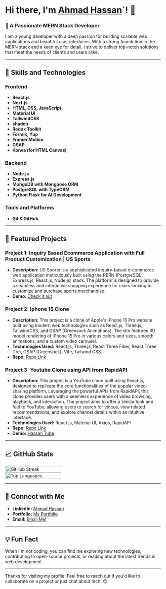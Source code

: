 # Hi there, I'm [Ahmad Hassan](https://ahmadhassandev.online)`! 👋

### 🌟 A Passionate MERN Stack Developer

I am a young developer with a deep passion for building scalable web applications and beautiful user interfaces. With a strong foundation in the MERN stack and a keen eye for detail, I strive to deliver top-notch solutions that meet the needs of clients and users alike.

---

## 🚀 Skills and Technologies

### Frontend
- **React.js**
- **Next.js**
- **HTML, CSS, JavaScript**
- **Material UI**
- **TailwindCSS**
- **shadcn**
- **Redux Toolkit**
- **Formik, Yup**
- **Framer Motion**
- **GSAP**
- **Konva (for HTML Canvas)**

### Backend
- **Node.js**
- **Express.js**
- **MongoDB with Mongoose ORM**
- **PostgreSQL with TypeORM**
- **Python Flask for AI Development**

### Tools and Platforms
- **Git & GitHub**

---

## 📌 Featured Projects

### Project 1: Inquiry Based Ecommerce Application with Full Product Customization | US Sports
- **Description:** US Sports is a sophisticated inquiry-based e-commerce web application meticulously built using the PERN (PostgreSQL, Express.js, React.js, Node.js) stack. The platform is designed to provide a seamless and interactive shopping experience for users looking to customize and purchase sports merchandise.
- **Demo:** [Check it out](https://umarsaith.com/)

### Project 2: Iphone 15 Clone
- **Description:** This project is a clone of Apple's iPhone 15 Pro website built using modern web technologies such as React.js, Three.js, TailwindCSS, and GSAP (Greensock Animations). The site features 3D model rendering of iPhone 15 Pro in various colors and sizes, smooth animations, and a custom video carousel.
- **Technologies Used:** React.js, Three.js, React Three Fiber, React Three Drei, GSAP (Greensock), Vite, Tailwind CSS.
- **Repo:** [Repo Link](https://github.com/AhmadCoderX/iphone-animated-website)

### Project 3: Youtube Clone using API from RapidAPI
- **Description:** This project is a YouTube clone built using React.js, designed to replicate the core functionalities of the popular video-sharing platform. Leveraging the powerful APIs from RapidAPI, this clone provides users with a seamless experience of video browsing, playback, and interaction. The project aims to offer a similar look and feel to YouTube, allowing users to search for videos, view related recommendations, and explore channel details within an intuitive interface.
- **Technologies Used:** React.js, Material UI, Axios, RapidAPI
- **Repo:** [Repo Link](https://github.com/AhmadCoderX/Hassan-Tube)
- **Demo:** [Hassan Tube](https://bright-muffin-b10fbc.netlify.app/)

---

## 📈 GitHub Stats

<div style="display: flex; justify-content: space-between; flex-wrap: wrap;">
  <img src="https://streak-stats.demolab.com/?user=AhmadCoderX" alt="GitHub Streak" style="width: 60%;"/>
  <img src="https://github-readme-stats.vercel.app/api/top-langs/?username=ahmadcoderx&layout=compact&theme=radical" alt="Top Languages" style="width: 60%;"/>
</div>

---

## 🔗 Connect with Me

- **LinkedIn:** [Ahmad Hassan](https://www.linkedin.com/in/ahmad-hassan-x/)
- **Portfolio:** [My Portfolio](https://ahmadhassandev.online)
- **Email:** [Email Me!](mailto:heyahmadhassan@gmail.com)

---


## 💡 Fun Fact

When I'm not coding, you can find me exploring new technologies, contributing to open-source projects, or reading about the latest trends in web development.

---

Thanks for visiting my profile! Feel free to reach out if you'd like to collaborate on a project or just chat about tech. 😊
